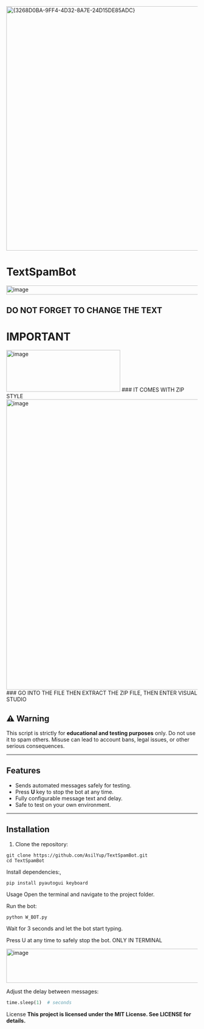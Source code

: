   <img width="642" height="644" alt="{3268D0BA-9FF4-4D32-8A7E-24D15DE85ADC}" src="https://github.com/user-attachments/assets/778ec42d-f5d3-4ea8-a568-e726f616edc2" />


# TextSpamBot

<img width="538" height="24" alt="image" src="https://github.com/user-attachments/assets/1cde89fc-27cf-4ee4-af3a-c02d89a34818" />


## DO NOT FORGET TO CHANGE THE TEXT

 # IMPORTANT

<img width="300" height="110" alt="image" src="https://github.com/user-attachments/assets/f939e383-171f-43f6-910a-c1fc5bac13da" />
### IT COMES WITH ZIP STYLE

<img width="1039" height="765" alt="image" src="https://github.com/user-attachments/assets/dc21cd38-19c0-4c6b-b0cb-f5fd6ff1333a" />
### GO INTO THE FILE THEN EXTRACT THE ZIP FILE, THEN ENTER VISUAL STUDIO


## ⚠️ Warning
This script is strictly for **educational and testing purposes** only. Do not use it to spam others. Misuse can lead to account bans, legal issues, or other serious consequences.

---

## Features
- Sends automated messages safely for testing.
- Press **U** key to stop the bot at any time.
- Fully configurable message text and delay.
- Safe to test on your own environment.

---


## Installation

1. Clone the repository:

```
git clone https://github.com/AsilYup/TextSpamBot.git
cd TextSpamBot
```
Install dependencies:,
```
pip install pyautogui keyboard
```
Usage
Open the terminal and navigate to the project folder.

Run the bot:

```
python W_BOT.py
```
Wait for 3 seconds and let the bot start typing.

Press U at any time to safely stop the bot. ONLY IN TERMINAL

<img width="526" height="90" alt="image" src="https://github.com/user-attachments/assets/85d6df14-0507-4f02-9637-a966e51334bf" />


Adjust the delay between messages:

```python
time.sleep(1)  # seconds
```
License
**This project is licensed under the MIT License. See LICENSE for details.**

